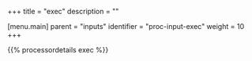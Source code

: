 +++
title = "exec"
description = ""

[menu.main]
parent = "inputs"
identifier = "proc-input-exec"
weight = 10
+++

{{% processordetails exec %}}